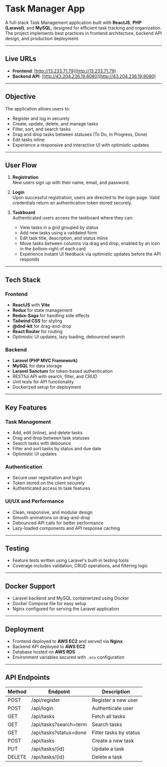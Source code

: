 # Task Manager App

A full-stack Task Management application built with **ReactJS**, **PHP (Laravel)**, and **MySQL**, designed for efficient task tracking and organization. The project implements best practices in frontend architecture, backend API design, and production deployment.

---

## Live URLs

- **Frontend**: [http://13.233.71.79](http://13.233.71.79)
- **Backend API**: [http://43.204.236.19:8080](http://43.204.236.19:8080)

---

## Objective

The application allows users to:

- Register and log in securely
- Create, update, delete, and manage tasks
- Filter, sort, and search tasks
- Drag and drop tasks between statuses (To Do, In Progress, Done)
- Edit tasks inline
- Experience a responsive and interactive UI with optimistic updates

---

## User Flow

1. **Registration**  
   New users sign up with their name, email, and password.

2. **Login**  
   Upon successful registration, users are directed to the login page. Valid credentials return an authentication token stored securely.

3. **Taskboard**  
   Authenticated users access the taskboard where they can:
   - View tasks in a grid grouped by status
   - Add new tasks using a validated form
   - Edit task title, description, and status inline
   - Move tasks between columns via drag and drop, enabled by an icon in the bottom-right of each card
   - Experience instant UI feedback via optimistic updates before the API responds

---

## Tech Stack

### Frontend

- **ReactJS** with **Vite**
- **Redux** for state management
- **Redux-Saga** for handling side effects
- **Tailwind CSS** for styling
- **@dnd-kit** for drag-and-drop
- **React Router** for routing
- Optimistic UI updates, lazy loading, debounced search

### Backend

- **Laravel (PHP MVC Framework)**
- **MySQL** for data storage
- **Laravel Sanctum** for token-based authentication
- RESTful API with search, filter, and CRUD
- Unit tests for API functionality
- Dockerized setup for deployment

---

## Key Features

### Task Management

- Add, edit (inline), and delete tasks
- Drag and drop between task statuses
- Search tasks with debounce
- Filter and sort tasks by status and due date
- Optimistic UI updates

### Authentication

- Secure user registration and login
- Token stored on the client securely
- Authenticated access to task features

### UI/UX and Performance

- Clean, responsive, and modular design
- Smooth animations on drag-and-drop
- Debounced API calls for better performance
- Lazy-loaded components and API response caching

---

## Testing

- Feature tests written using Laravel's built-in testing tools
- Coverage includes validation, CRUD operations, and filtering logic

---

## Docker Support

- Laravel backend and MySQL containerized using Docker
- Docker Compose file for easy setup
- Nginx configured for serving the Laravel application

---

## Deployment

- Frontend deployed to **AWS EC2** and served via **Nginx**
- Backend API deployed to **AWS EC2**
- Database hosted on **AWS RDS**
- Environment variables secured with `.env` configuration

---

## API Endpoints

| Method | Endpoint               | Description            |
| ------ | ---------------------- | ---------------------- |
| POST   | /api/register          | Register a new user    |
| POST   | /api/login             | Authenticate user      |
| GET    | /api/tasks             | Fetch all tasks        |
| GET    | /api/tasks?search=term | Search tasks           |
| GET    | /api/tasks?status=done | Filter tasks by status |
| POST   | /api/tasks             | Create a new task      |
| PUT    | /api/tasks/{id}        | Update a task          |
| DELETE | /api/tasks/{id}        | Delete a task          |
